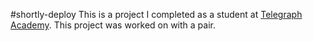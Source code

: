#shortly-deploy
This is a project I completed as a student at [Telegraph Academy](http://telegraphacademy.com). This project was worked on with a pair.
